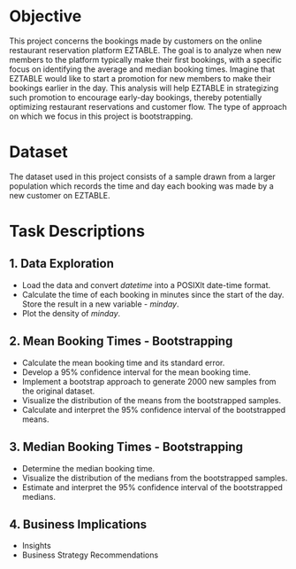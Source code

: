 # Objective
This project concerns the bookings made by customers on the online restaurant reservation platform EZTABLE. The goal is to analyze when new members to the platform typically make their first bookings, with a specific focus on identifying the average and median booking times. Imagine that EZTABLE would like to start a promotion for new members to make their bookings earlier in the day. This analysis will help EZTABLE in strategizing such promotion to encourage early-day bookings, thereby potentially optimizing restaurant reservations and customer flow. The type of approach on which we focus in this project is bootstrapping.

# Dataset
The dataset used in this project consists of a sample drawn from a larger population which records the time and day each booking was made by a new customer on EZTABLE.

# Task Descriptions

## 1. Data Exploration
* Load the data and convert _datetime_ into a POSIXlt date-time format.
* Calculate the time of each booking in minutes since the start of the day. Store the result in a new variable - _minday_.
* Plot the density of _minday_.

## 2. Mean Booking Times - Bootstrapping
* Calculate the mean booking time and its standard error.
* Develop a 95% confidence interval for the mean booking time.
* Implement a bootstrap approach to generate 2000 new samples from the original dataset.
* Visualize the distribution of the means from the bootstrapped samples.
* Calculate and interpret the 95% confidence interval of the bootstrapped means.

## 3. Median Booking Times - Bootstrapping
* Determine the median booking time.
* Visualize the distribution of the medians from the bootstrapped samples.
* Estimate and interpret the 95% confidence interval of the bootstrapped medians.

## 4. Business Implications
* Insights
* Business Strategy Recommendations